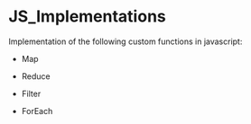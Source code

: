 # JS_Implementations
Implementation of the following custom functions in javascript:

- Map

- Reduce

- Filter 

- ForEach
